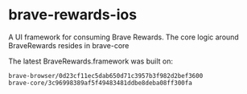 # brave-rewards-ios

A UI framework for consuming Brave Rewards. The core logic around BraveRewards resides in brave-core

The latest BraveRewards.framework was built on:

```
brave-browser/0d23cf11ec5dab650d71c3957b3f982d2bef3600
brave-core/3c96998389af5f49483481ddbe8deba08ff300fa
```
